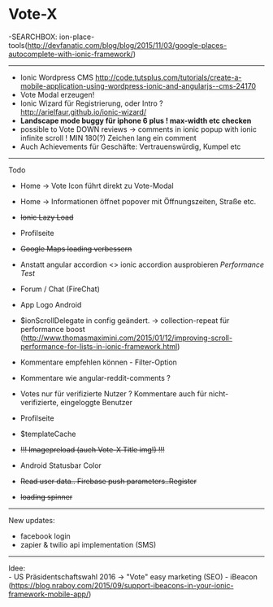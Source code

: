 # Vote-X

-SEARCHBOX: ion-place-tools(http://devfanatic.com/blog/blog/2015/11/03/google-places-autocomplete-with-ionic-framework/)
_____________


- Ionic Wordpress CMS http://code.tutsplus.com/tutorials/create-a-mobile-application-using-wordpress-ionic-and-angularjs--cms-24170
- Vote Modal erzeugen!
- Ionic Wizard für Registrierung, oder Intro ? http://arielfaur.github.io/ionic-wizard/
- <b>Landscape mode buggy für iphone 6 plus ! max-width etc checken </b>
- possible to Vote DOWN reviews -> comments in ionic popup with ionic infinite scroll ! MIN 180(?) Zeichen lang ein comment
- Auch Achievements für Geschäfte: Vertrauenswürdig, Kumpel etc


_____________
Todo
- Home -> Vote Icon führt direkt zu Vote-Modal
- Home -> Informationen öffnet popover mit Öffnungszeiten, Straße etc.
- <s>Ionic Lazy Load</s>
- Profilseite
- <s>Google Maps loading verbessern </s>
- Anstatt angular accordion <> ionic accordion ausprobieren *Performance Test*
- Forum / Chat (FireChat)
- App Logo Android 
- $ionScrollDelegate in config geändert. -> collection-repeat für performance boost (http://www.thomasmaximini.com/2015/01/12/improving-scroll-performance-for-lists-in-ionic-framework.html)
- Kommentare empfehlen können - Filter-Option
- Kommentare wie angular-reddit-comments ? 

- Votes nur für verifizierte Nutzer ? Kommentare auch für nicht-verifizierte, eingeloggte Benutzer

- Profilseite
- $templateCache
- <s>!!! Imagepreload (auch Vote-X Title img!) !!!</s>
- Android Statusbar Color
- <s>Read user data.. Firebase push parameters..Register</s>
- <s>loading spinner </s>

_________________
New updates:

- facebook login 
- zapier & twilio api implementation (SMS)




__________________

Idee:	
		- US Präsidentschaftswahl 2016 -> "Vote" easy marketing (SEO)
		- iBeacon (https://blog.nraboy.com/2015/09/support-ibeacons-in-your-ionic-framework-mobile-app/)
		
